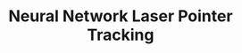 ---
layout: page
title: Neural Network Laser Pointer Tracking
description: Detect (and practically track) in the ROS world a laser spot emitted from a common laser pointer.
img: assets/img/laser_track.png
redirect: https://github.com/ADVRHumanoids/nn_laser_spot_tracking/tree/master
importance: 2
category: ROS
---